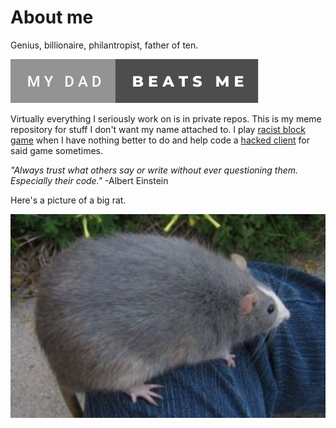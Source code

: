 # About me
Genius, billionaire, philantropist, father of ten.

<a href="https://jesus.rip"><img src="https://raw.githubusercontent.com/realfraze/realfraze/main/my-dad-beats-me.svg" alt="help"/></a>

Virtually everything I seriously work on is in private repos. This is my meme repository for stuff I don't want my name attached to. I play <a href="https://9b9t.com">racist block game</a> when I have nothing better to do and help code a <a href="https://github.com/fantabos-co/fantabos.co">hacked client</a> for said game sometimes.

<i>"Always trust what others say or write without ever questioning them. Especially their code."</i>
-Albert Einstein

Here's a picture of a big rat.

![whatever you do dont open this with winrar](https://raw.githubusercontent.com/realfraze/realfraze/main/bigrat.jpg)
